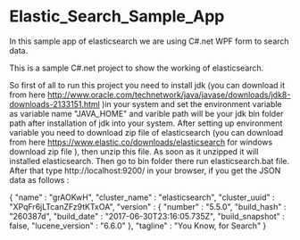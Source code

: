# Elastic_Search_Sample_App
In this sample app of elasticsearch we are using C#.net WPF form to search data.


This is a sample C#.net project to show the working of elasticsearch. 

So first of all to run this project you need to install jdk (you can download it from here http://www.oracle.com/technetwork/java/javase/downloads/jdk8-downloads-2133151.html )in your system and set the environment variable as variable name "JAVA_HOME" and varible path will be your jdk bin folder path after installation of jdk into your system. After setting up environment variable you need to download zip file of elasticsearch (you can download from here https://www.elastic.co/downloads/elasticsearch for windows download zip file ), then unzip this file. As soon as it unzipped it will installed elasticsearch. Then go to bin folder there run elasticsearch.bat file. After that type http://localhost:9200/ in your browser, if you get the JSON data as follows :


{
  "name" : "grAOKwH",
  "cluster_name" : "elasticsearch",
  "cluster_uuid" : "XPqFr6jLTcanZFz9tKTxOA",
  "version" : {
    "number" : "5.5.0",
    "build_hash" : "260387d",
    "build_date" : "2017-06-30T23:16:05.735Z",
    "build_snapshot" : false,
    "lucene_version" : "6.6.0"
  },
  "tagline" : "You Know, for Search"
}
